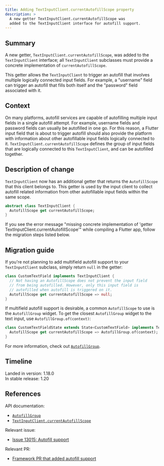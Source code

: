 ```yaml
---
title: Adding TextInputClient.currentAutofillScope property
description: >
  A new getter TextInputClient.currentAutofillScope was
  added to the TextInputClient interface for autofill support.
---
```


## Summary

A new getter, `TextInputClient.currentAutofillScope`, was added to the
`TextInputClient` interface; all `TextInputClient` subclasses must
provide a concrete implementation of `currentAutofillScope`.

This getter allows the `TextInputClient` to trigger an
autofill that involves multiple logically connected input
fields. For example, a "username" field can trigger an
autofill that fills both itself and the "password"
field associated with it.

## Context

On many platforms, autofill services are capable of
autofilling multiple input fields in a single autofill attempt.
For example, username fields and password fields can usually
be autofilled in one go. For this reason, a Flutter input
field that is about to trigger autofill should also provide
the platform with information about other autofillable input
fields logically connected to it.
`TextInputClient.currentAutofillScope` defines the group of
input fields that are logically connected to this `TextInputClient`,
and can be autofilled together.

## Description of change

`TextInputClient` now has an additional getter that returns
the `AutofillScope` that this client belongs to.
This getter is used by the input client to collect autofill
related information from other autofillable input fields
within the same scope.

```dart
abstract class TextInputClient {
  AutofillScope get currentAutofillScope;
}
```

If you see the error message "missing concrete implementation of
'getter TextInputClient.currentAutofillScope'" while compiling
a Flutter app, follow the migration steps listed below.

## Migration guide

If you're not planning to add multifield autofill
support to your `TextInputClient` subclass,
simply return `null` in the getter:

```dart
class CustomTextField implements TextInputClient {
  // Not having an AutofillScope does not prevent the input field
  // from being autofilled. However, only this input field is
  // autofilled when autofill is triggered on it.
  AutofillScope get currentAutofillScope => null;
}
```

If multifield autofill support is desirable, a common
`AutofillScope` to use is the `AutofillGroup` widget.
To get the closest `AutofillGroup` widget to the text
input, use `AutofillGroup.of(context)`:

```dart
class CustomTextFieldState extends State<CustomTextField> implements TextInputClient {
  AutofillScope get currentAutofillScope => AutofillGroup.of(context);
}
```

For more information, check out [`AutofillGroup`][].

## Timeline

Landed in version: 1.18.0<br>
In stable release: 1.20

## References

API documentation:

* [`AutofillGroup`][]
* [`TextInputClient.currentAutofillScope`][]

Relevant issue:

* [Issue 13015: Autofill support][]

Relevant PR:

* [Framework PR that added autofill support][]


[Framework PR that added autofill support]: {{site.repo.flutter}}pull/52126
[Issue 13015: Autofill support]: {{site.repo.flutter}}issues/13015

[`AutofillGroup`]: {{site.api}}flutter/widgets/AutofillGroup-class.html
[`TextInputClient.currentAutofillScope`]: {{site.api}}flutter/services/TextInputClient/currentAutofillScope.html
